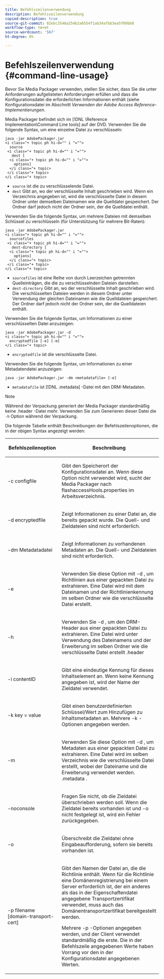 ```yaml
---
title: Befehlszeilenverwendung
description: Befehlszeilenverwendung
copied-description: true
source-git-commit: 02ebc3548a254b2a6554f1ab34afbb3ea5f09bb8
workflow-type: tm+mt
source-wordcount: '567'
ht-degree: 0%

---
```


# Befehlszeilenverwendung {#command-line-usage}

Bevor Sie Media Packager verwenden, stellen Sie sicher, dass Sie die unter Anforderungen aufgelisteten Anforderungen erfüllen und dass die Konfigurationsdatei die erforderlichen Informationen enthält (siehe Konfigurationsdatei im Abschnitt *Verwenden der Adobe Access Reference-Implementierungen*.

Media Packager befindet sich im [!DNL \Reference Implementation\Command Line tools] auf der DVD. Verwenden Sie die folgende Syntax, um eine einzelne Datei zu verschlüsseln:

```
java -jar AdobePackager.jar  
<i class="+ topic ph hi-d="" i "="">
  source  
 <i class="+ topic ph hi-d="" i "="">
   dest [ 
  <i class="+ topic ph hi-d="" i "="">
    options] 
  </i class="+ topic> 
 </i class="+ topic> 
</i class="+ topic>
```

* `source` ist die zu verschlüsselende Datei.
* `dest` Gibt an, wo der verschlüsselte Inhalt geschrieben wird. Wenn ein Verzeichnis angegeben ist, wird die verschlüsselte Datei in diesem Ordner unter demselben Dateinamen wie die Quelldatei gespeichert. Der Ordner darf jedoch nicht der Ordner sein, der die Quelldatei enthält.

Verwenden Sie die folgende Syntax, um mehrere Dateien mit demselben Schlüssel zu verschlüsseln (für Unterstützung für mehrere Bit-Raten):

```
java -jar AdobePackager.jar  
<i class="+ topic ph hi-d="" i "="">
  sourcefiles  
 <i class="+ topic ph hi-d="" i "="">
   dest-directory [ 
  <i class="+ topic ph hi-d="" i "="">
    options] 
  </i class="+ topic> 
 </i class="+ topic> 
</i class="+ topic>
```

* `sourcefiles` ist eine Reihe von durch Leerzeichen getrennten Quelleinträgen, die die zu verschlüsselnden Dateien darstellen.
* `dest-directory` Gibt an, wo der verschlüsselte Inhalt geschrieben wird. Die verschlüsselten Dateien werden in diesem Ordner unter Verwendung der gleichen Dateinamen wie die Quelldateien gespeichert. Der Ordner darf jedoch nicht der Ordner sein, der die Quelldateien enthält.

Verwenden Sie die folgende Syntax, um Informationen zu einer verschlüsselten Datei anzuzeigen:

```
java -jar AdobePackager.jar -d  
<i class="+ topic ph hi-d="" i "="">
  encryptedfile [-e] [-m] 
</i class="+ topic>
```

* `encryptedfile` ist die verschlüsselte Datei.

Verwenden Sie die folgende Syntax, um Informationen zu einer Metadatendatei anzuzeigen:

```
java -jar AdobePackager.jar -dm <metadatafile> [-e]
```

* `metadatafile` ist [!DNL .metadata] -Datei mit den DRM-Metadaten.

>[!NOTE]
>
>Während der Verpackung generiert der Media Packager standardmäßig keine .header -Datei mehr. Verwenden Sie zum Generieren dieser Datei die `-h` Option während der Verpackung.

Die folgende Tabelle enthält Beschreibungen der Befehlszeilenoptionen, die in der obigen Syntax angezeigt werden:

<table frame="all" colsep="1" rowsep="1" class="+ topic/table adobe-d/table " id="table_wgz_spy_n4"> 
 <thead class="- topic/thead "> 
  <tr rowsep="1" class="- topic/row "> 
   <th colname="1" class="- topic/entry entry"> <p class="- topic/p ">Befehlszeilenoption </p> </th> 
   <th colname="2" class="- topic/entry entry"> <p class="- topic/p ">Beschreibung </p> </th> 
  </tr> 
 </thead>
 <tbody class="- topic/tbody "> 
  <tr rowsep="1" class="- topic/row "> 
   <td colname="1" class="- topic/entry "> <p class="- topic/p ">-c <span class="+ topic/ph pr-d/codeph codeph"> configfile </span> </p> </td> 
   <td colname="2" class="- topic/entry "> <p class="- topic/p ">Gibt den Speicherort der Konfigurationsdatei an. Wenn diese Option nicht verwendet wird, sucht der Media Packager nach <span class="filepath"> flashaccessHools.properties </span> im Arbeitsverzeichnis. </p> </td> 
  </tr> 
  <tr rowsep="1" class="- topic/row "> 
   <td colname="1" class="- topic/entry "> <p class="- topic/p ">-d <span class="+ topic/ph pr-d/codeph codeph"> encryptedfile </span> </p> </td> 
   <td colname="2" class="- topic/entry "> <p class="- topic/p ">Zeigt Informationen zu einer Datei an, die bereits gepackt wurde. Die Quell- und Zieldateien sind nicht erforderlich. </p> </td> 
  </tr> 
  <tr rowsep="1" class="- topic/row "> 
   <td colname="1" class="- topic/entry "> <p class="- topic/p ">-dm <span class="+ topic/ph pr-d/codeph codeph"> Metadatadatei </span> </p> </td> 
   <td colname="2" class="- topic/entry "> <p class="- topic/p ">Zeigt Informationen zu vorhandenen Metadaten an. Die Quell- und Zieldateien sind nicht erforderlich. </p> </td> 
  </tr> 
  <tr rowsep="1" class="- topic/row "> 
   <td colname="1" class="- topic/entry "> <p class="- topic/p ">-e </p> </td> 
   <td colname="2" class="- topic/entry "> <p class="- topic/p ">Verwenden Sie diese Option mit <span class="codeph"> -d </span> , um Richtlinien aus einer gepackten Datei zu extrahieren. Eine Datei wird mit dem Dateinamen und der Richtlinienkennung im selben Ordner wie die verschlüsselte Datei erstellt. </p> </td> 
  </tr> 
  <tr rowsep="1" class="- topic/row "> 
   <td colname="1" class="- topic/entry "> <p class="- topic/p ">-h </p> </td> 
   <td colname="2" class="- topic/entry "> <p class="- topic/p ">Verwenden Sie <span class="codeph"> -d </span> , um den DRM-Header aus einer gepackten Datei zu extrahieren. Eine Datei wird unter Verwendung des Dateinamens und der Erweiterung im selben Ordner wie die verschlüsselte Datei erstellt <span class="filepath"> .header </span> </p> </td> 
  </tr> 
  <tr rowsep="1" class="- topic/row "> 
   <td colname="1" class="- topic/entry "> <p class="- topic/p ">-i <span class="+ topic/ph pr-d/codeph codeph"> contentID </span> </p> </td> 
   <td colname="2" class="- topic/entry "> <p class="- topic/p ">Gibt eine eindeutige Kennung für dieses Inhaltselement an. Wenn keine Kennung angegeben ist, wird der Name der Zieldatei verwendet. </p> </td> 
  </tr> 
  <tr rowsep="1" class="- topic/row "> 
   <td colname="1" class="- topic/entry "> <p class="- topic/p ">-k <span class="+ topic/ph pr-d/codeph codeph"> key </span>= <span class="+ topic/ph pr-d/codeph codeph"> value </span> </p> </td> 
   <td colname="2" class="- topic/entry "> <p class="- topic/p ">Gibt einen benutzerdefinierten Schlüssel/Wert zum Hinzufügen zu Inhaltsmetadaten an. Mehrere <span class="codeph"> -k </span> -Optionen angegeben werden. </p> </td> 
  </tr> 
  <tr rowsep="1" class="- topic/row "> 
   <td colname="1" class="- topic/entry "> <p class="- topic/p ">-m </p> </td> 
   <td colname="2" class="- topic/entry "> <p class="- topic/p ">Verwenden Sie diese Option mit <span class="codeph"> -d </span> , um Metadaten aus einer gepackten Datei zu extrahieren. Eine Datei wird im selben Verzeichnis wie die verschlüsselte Datei erstellt, wobei der Dateiname und die Erweiterung verwendet werden. <span class="codeph"> .metadata </span>. </p> </td> 
  </tr> 
  <tr rowsep="1" class="- topic/row "> 
   <td colname="1" class="- topic/entry "> <p class="- topic/p ">-noconsole </p> </td> 
   <td colname="2" class="- topic/entry "> <p class="- topic/p ">Fragen Sie nicht, ob die Zieldatei überschrieben werden soll. Wenn die Zieldatei bereits vorhanden ist und <span class="codeph"> -o </span> nicht festgelegt ist, wird ein Fehler zurückgegeben. </p> </td> 
  </tr> 
  <tr rowsep="1" class="- topic/row "> 
   <td colname="1" class="- topic/entry "> <p class="- topic/p ">-o </p> </td> 
   <td colname="2" class="- topic/entry "> <p class="- topic/p ">Überschreibt die Zieldatei ohne Eingabeaufforderung, sofern sie bereits vorhanden ist. </p> </td> 
  </tr> 
  <tr rowsep="0" class="- topic/row "> 
   <td colname="1" class="- topic/entry "> <p class="- topic/p ">-p <span class="+ topic/ph pr-d/codeph codeph"> filename [domain-transport-cert] </span> </p> </td> 
   <td colname="2" class="- topic/entry "> <p class="- topic/p ">Gibt den Namen der Datei an, die die Richtlinie enthält. Wenn für die Richtlinie eine Domänenregistrierung bei einem Server erforderlich ist, der ein anderes als das in der Eigenschaftendatei angegebene Transportzertifikat verwendet, muss auch das Domänentransportzertifikat bereitgestellt werden. </p> <p class="- topic/p ">Mehrere <span class="codeph"> -p </span> -Optionen angegeben werden, und der Client verwendet standardmäßig die erste. Die in der Befehlszeile angegebenen Werte haben Vorrang vor den in der Konfigurationsdatei angegebenen Werten. </p> </td> 
  </tr> 
 </tbody> 
</table>
